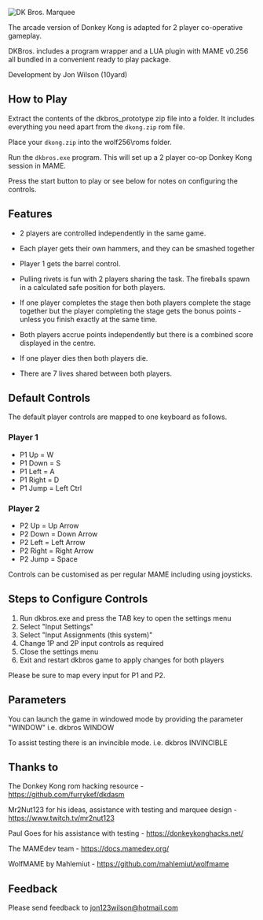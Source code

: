 ![DK Bros. Marquee](https://i.imgur.com/RQsTYYQ.png)

The arcade version of Donkey Kong is adapted for 2 player co-operative gameplay.

DKBros. includes a program wrapper and a LUA plugin with MAME v0.256 all bundled in a convenient ready to play package.    

Development by Jon Wilson (10yard)


## How to Play

Extract the contents of the dkbros_prototype zip file into a folder.  It includes everything you need apart from the `dkong.zip` rom file.

Place your `dkong.zip` into the wolf256\roms folder.

Run the `dkbros.exe` program.  This will set up a 2 player co-op Donkey Kong session in MAME.  

Press the start button to play or see below for notes on configuring the controls.


## Features

- 2 players are controlled independently in the same game.

- Each player gets their own hammers, and they can be smashed together

- Player 1 gets the barrel control.  

- Pulling rivets is fun with 2 players sharing the task.  The fireballs spawn in a calculated
    safe position for both players.

- If one player completes the stage then both players complete the stage together but the player 
    completing the stage gets the bonus points - unless you finish exactly at the same time.

- Both players accrue points independently but there is a combined score displayed in the centre.

- If one player dies then both players die.

- There are 7 lives shared between both players.


## Default Controls
The default player controls are mapped to one keyboard as follows.

### Player 1
- P1 Up    = W
- P1 Down  = S
- P1 Left  = A
- P1 Right = D
- P1 Jump  = Left Ctrl

### Player 2
- P2 Up    = Up Arrow
- P2 Down  = Down Arrow
- P2 Left  = Left Arrow
- P2 Right = Right Arrow
- P2 Jump  = Space

Controls can be customised as per regular MAME including using joysticks.


## Steps to Configure Controls
1. Run dkbros.exe and press the TAB key to open the settings menu
2. Select "Input Settings"
3. Select "Input Assignments (this system)"
4. Change 1P and 2P input controls as required
5. Close the settings menu
6. Exit and restart dkbros game to apply changes for both players

Please be sure to map every input for P1 and P2.


## Parameters

You can launch the game in windowed mode by providing the parameter "WINDOW"
i.e. dkbros WINDOW

To assist testing there is an invincible mode.
i.e. dkbros INVINCIBLE


## Thanks to

The Donkey Kong rom hacking resource - https://github.com/furrykef/dkdasm

Mr2Nut123 for his ideas, assistance with testing and marquee design - https://www.twitch.tv/mr2nut123

Paul Goes for his assistance with testing - https://donkeykonghacks.net/

The MAMEdev team - https://docs.mamedev.org/

WolfMAME by Mahlemiut - https://github.com/mahlemiut/wolfmame

## Feedback

Please send feedback to jon123wilson@hotmail.com